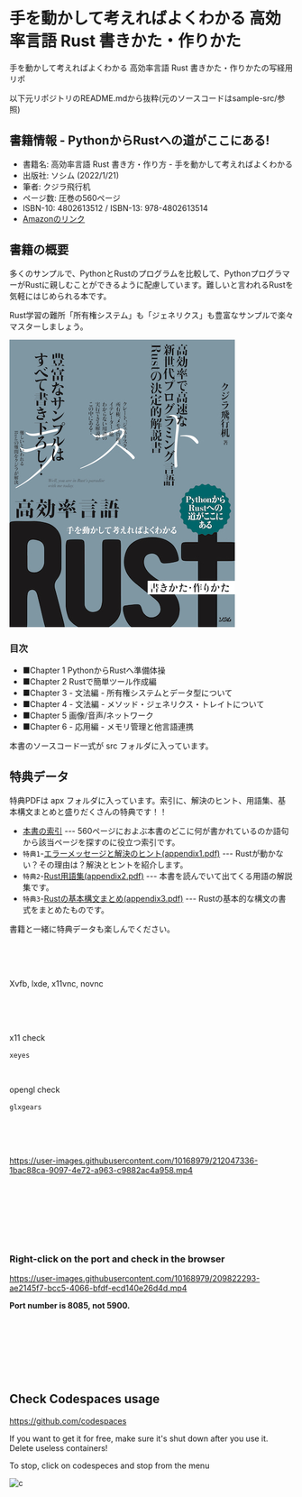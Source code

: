 # 手を動かして考えればよくわかる 高効率言語 Rust 書きかた・作りかた

手を動かして考えればよくわかる 高効率言語 Rust 書きかた・作りかたの写経用リポ

以下元リポジトリのREADME.mdから抜粋(元のソースコードはsample-src/参照)

## 書籍情報 - PythonからRustへの道がここにある!

- 書籍名: 高効率言語 Rust 書き方・作り方 - 手を動かして考えればよくわかる
- 出版社: ソシム (2022/1/21)
- 筆者: クジラ飛行机
- ページ数: 圧巻の560ページ
- ISBN-10: 4802613512 / ISBN-13: 978-4802613514
- [Amazonのリンク](https://amzn.to/3mnx9qe)

## 書籍の概要

多くのサンプルで、PythonとRustのプログラムを比較して、PythonプログラマーがRustに親しむことができるように配慮しています。難しいと言われるRustを気軽にはじめられる本です。

Rust学習の難所「所有権システム」も「ジェネリクス」も豊富なサンプルで楽々マスターしましょう。

![書影 - 高効率言語 Rust 書き方・作り方 - 手を動かして考えればよくわかる](syoei.jpg)

### 目次

- ■Chapter 1 PythonからRustへ準備体操
- ■Chapter 2 Rustで簡単ツール作成編
- ■Chapter 3 - 文法編 - 所有権システムとデータ型について
- ■Chapter 4 - 文法編 - メソッド・ジェネリクス・トレイトについて
- ■Chapter 5 画像/音声/ネットワーク
- ■Chapter 6 - 応用編 - メモリ管理と他言語連携

本書のソースコード一式が src フォルダに入っています。

## 特典データ

特典PDFは apx フォルダに入っています。索引に、解決のヒント、用語集、基本構文まとめと盛りだくさんの特典です！！

- [本書の索引](apx/index.pdf) --- 560ページにおよぶ本書のどこに何が書かれているのか語句から該当ページを探すのに役立つ索引です。
- ``特典1``-[エラーメッセージと解決のヒント(appendix1.pdf)](apx/appendix1.pdf) --- Rustが動かない？その理由は？解決とヒントを紹介します。
- ``特典2``-[Rust用語集(appendix2.pdf)](apx/appendix2.pdf) --- 本書を読んでいて出てくる用語の解説集です。
- ``特典3``-[Rustの基本構文まとめ(appendix3.pdf)](apx/appendix3.pdf) --- Rustの基本的な構文の書式をまとめたものです。

書籍と一緒に特典データも楽しんでください。

<br><br><br>

Xvfb, lxde, x11vnc, novnc

<br><br><br>

x11 check
```
xeyes
```

<br>

opengl check
```
glxgears
```


<br><br><br>



https://user-images.githubusercontent.com/10168979/212047336-1bac88ca-9097-4e72-a963-c9882ac4a958.mp4











<br><br><br><br><br><br>


### Right-click on the port and check in the browser

https://user-images.githubusercontent.com/10168979/209822293-ae2145f7-bcc5-4066-bfdf-ecd140e26d4d.mp4

**Port number is 8085, not 5900.**

<br><br><br><br><br><br>

## Check Codespaces usage

https://github.com/codespaces

If you want to get it for free, make sure it's shut down after you use it.
Delete useless containers!

To stop, click on codespeces and stop from the menu

![c](https://user-images.githubusercontent.com/10168979/209823266-8ae47f4e-f86e-44a7-a013-dd480fa6c3ad.png)

<br><br><br><br><br><br>
<br><br><br><br><br><br>


